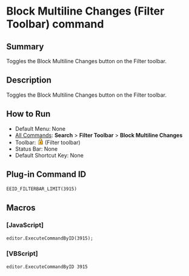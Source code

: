 # Block Multiline Changes (Filter Toolbar) command

## Summary

Toggles the Block Multiline Changes button on the Filter toolbar.

## Description

Toggles the Block Multiline Changes button on the Filter toolbar.

## How to Run

- Default Menu: None
- [All Commands](../tools/all_commands): **Search**
\> **Filter Toolbar** \> **Block Multiline Changes**
- Toolbar:
![](../../images/blockmultilinechanges.gif) (Filter toolbar)
- Status Bar: None
- Default Shortcut Key: None

## Plug-in Command ID

```
EEID_FILTERBAR_LIMIT(3915)
```

## Macros

### \[JavaScript\]

```
editor.ExecuteCommandByID(3915);
```

### \[VBScript\]

```
editor.ExecuteCommandByID 3915
```

